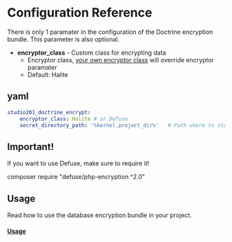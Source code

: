 # Configuration Reference

There is only 1 paramater in the configuration of the Doctrine encryption bundle.
This parameter is also optional.

* **encryptor_class** - Custom class for encrypting data
    * Encryptor class, [your own encryptor class](https://github.com/michaeldegroot/DoctrineEncryptBundle/blob/master/Resources/doc/custom_encryptor.md) will override encryptor paramater
    * Default: Halite

## yaml

``` yaml
studio201_doctrine_encrypt:
    encryptor_class: Halite # or Defuse
    secret_directory_path: '%kernel.project_dir%'   # Path where to store the keyfiles
```

## Important!

If you want to use Defuse, make sure to require it!

composer require "defuse/php-encryption ^2.0"

## Usage

Read how to use the database encryption bundle in your project.
#### [Usage](https://github.com/michaeldegroot/DoctrineEncryptBundle/blob/master/Resources/doc/usage.md)
